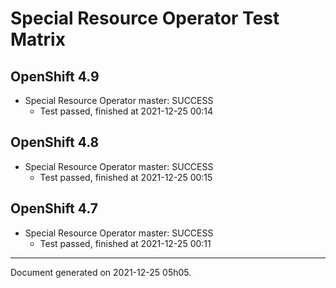 
Special Resource Operator Test Matrix
=====================================

OpenShift 4.9
-------------



* Special Resource Operator master: SUCCESS
  - Test passed, finished at 2021-12-25 00:14

OpenShift 4.8
-------------



* Special Resource Operator master: SUCCESS
  - Test passed, finished at 2021-12-25 00:15

OpenShift 4.7
-------------



* Special Resource Operator master: SUCCESS
  - Test passed, finished at 2021-12-25 00:11

---
Document generated on 2021-12-25 05h05.
